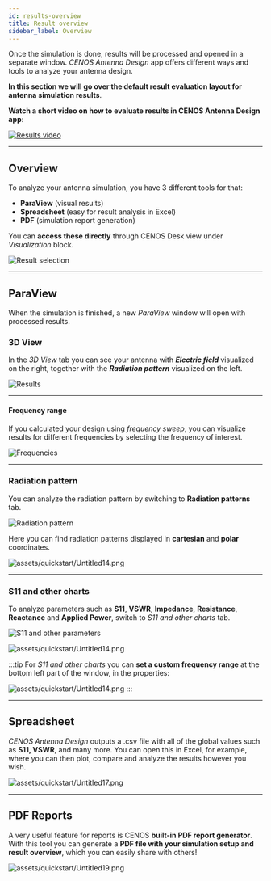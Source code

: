 ```yaml
---
id: results-overview
title: Result overview
sidebar_label: Overview
---
```


Once the simulation is done, results will be processed and opened in a separate window. *CENOS Antenna Design* app offers different ways and tools to analyze your antenna design.

**In this section we will go over the default result evaluation layout for antenna simulation results**.

**Watch a short video on how to evaluate results in CENOS Antenna Design app**:

<p align="center">

[![Results video](assets/utilities/3.png)](https://www.youtube.com/watch?v=ZVUSHj0AmAI&list=PLtRpbWakrmMf29rhPnm0bxjosBow-nM8q&index=3)

</p>

---

## Overview

To analyze your antenna simulation, you have 3 different tools for that:

- **ParaView** (visual results)
- **Spreadsheet** (easy for result analysis in Excel)
- **PDF** (simulation report generation)

You can **access these directly** through CENOS Desk view under *Visualization* block.

<p align="center">

![Result selection](assets/results/5.png)

</p>

---

## ParaView

When the simulation is finished, a new *ParaView* window will open with processed results.

### 3D View

In the *3D View* tab you can see your antenna with ***Electric field*** visualized on the right, together with the ***Radiation pattern*** visualized on the left.

![Results](assets/results/1.png)

---

#### Frequency range

If you calculated your design using *frequency sweep*, you can visualize results for different frequencies by selecting the frequency of interest.

<p align="center">

![Frequencies](assets/results/2.png)

</p>

---

### Radiation pattern

You can analyze the radiation pattern by switching to **Radiation patterns** tab.

<p align="center">

![Radiation pattern](assets/results/3.png)

</p>

Here you can find radiation patterns displayed in **cartesian** and **polar** coordinates.

![assets/quickstart/Untitled14.png](assets/results/4.png)

---

### S11 and other charts

To analyze parameters such as **S11**, **VSWR**, **Impedance**, **Resistance**, **Reactance** and **Applied Power**, switch to *S11 and other charts* tab.

<p align="center">

![S11 and other parameters](assets/results/7.png)

</p>

![assets/quickstart/Untitled14.png](assets/results/8.png)

:::tip
For *S11 and other charts* you can **set a custom frequency range** at the bottom left part of the window, in the properties:

![assets/quickstart/Untitled14.png](assets/results/9.png)
:::

---

## Spreadsheet

*CENOS Antenna Design* outputs a .csv file with all of the global values such as **S11, VSWR**, and many more. You can open this in Excel, for example, where you can then plot, compare and analyze the results however you wish.

![assets/quickstart/Untitled17.png](assets/quickstart/Untitled17.png)

---

## PDF Reports

A very useful feature for reports is CENOS **built-in PDF report generator**. With this tool you can generate a **PDF file with your simulation setup and result overview**, which you can easily share with others!

![assets/quickstart/Untitled19.png](assets/quickstart/Untitled19.png)